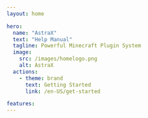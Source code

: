 ```yaml
---
layout: home

hero:
  name: "AstraX"
  text: "Help Manual"
  tagline: Powerful Minecraft Plugin System
  image:
    src: /images/homelogo.png
    alt: AstraX
  actions:
    - theme: brand
      text: Getting Started
      link: /en-US/get-started

features:
---
```


<style>
.VPHomeHero .image-container {
  filter: drop-shadow(0 0 30px rgba(0, 128, 255, 0.5));
}

/* 首页响应式样式 */
@media (max-width: 960px) {
  .VPHomeHero .container {
    flex-direction: column !important;
  }
  
  .VPHomeHero .image {
    margin: 0 auto !important;
  }
  
  /* 确保Logo居中显示 */
  .VPHomeHero .image-container {
    display: flex !important;
    justify-content: center !important;
    align-items: center !important;
    width: 100% !important;
  }
}

@media (max-width: 640px) {
  .VPHomeHero .name,
  .VPHomeHero .text {
    font-size: 1.5rem !important;
  }
  
  /* 确保Logo居中显示 */
  .VPHomeHero .image-container {
    display: flex !important;
    justify-content: center !important;
    align-items: center !important;
    width: 100% !important;
  }
}

@media (max-width: 420px) {
  .VPHomeHero .name,
  .VPHomeHero .text {
    font-size: 1.2rem !important;
  }
  
  .VPHomeHero .image-container {
    transform: scale(0.8);
    display: flex !important;
    justify-content: center !important;
    align-items: center !important;
    width: 100% !important;
    margin: 0 auto !important;
  }
}
</style> 
